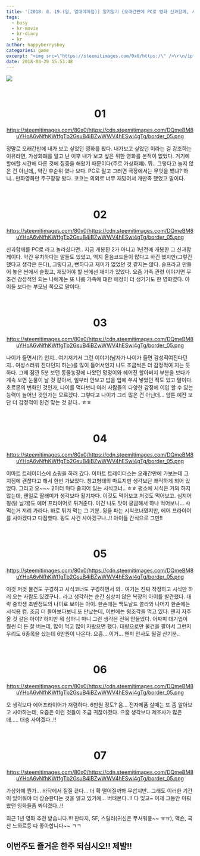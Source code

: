 ```yaml
---
title: '[2018. 8. 19.(일, 열대야꺼짐)] 일기일기 {오래간만에 PC로 영화 신과함께, 시식투어?}'
tags:
  - busy
  - kr-movie
  - kr-diary
  - kr
author: happyberrysboy
categories: game
excerpt: "<img src=\"https://steemitimages.com/0x0/https:/\" />\r\n/ipfs.busy.org/ipfs/Qmc4dGAZ78FXjSKroZVBQkEQjGmHAAQ7318Rnfx8jvbrbq)  <br> <center><h1>01</h1> <p>/cdn.steemitimages.com/DQmeBM8uYHoA6vNfhKWffgTb2GsuB4iBZwWWV4hESwi4gTg/border_05.png</p></center>  정말로 ....."
date: 2018-08-20 15:53:48
---
```


![](https://steemitimages.com/0x0/https://ipfs.busy.org/ipfs/Qmc4dGAZ78FXjSKroZVBQkEQjGmHAAQ7318Rnfx8jvbrbq)

<br> <center><h1>01</h1> <p>https://steemitimages.com/80x0/https://cdn.steemitimages.com/DQmeBM8uYHoA6vNfhKWffgTb2GsuB4iBZwWWV4hESwi4gTg/border_05.png</p></center>

정말로 오래간만에 내가 보고 싶었던 영화를 봤다. 내가보고 싶었던 이라는 걸 강조하는 이유라면, 가상화폐를 알고 난 이후 내가 보고 싶은 위한 영화를 본적이 없었다. 거기에 할애할 시간에 다른 것에 집중을 해왔기 때문이다(주로 가상화폐). 뭐.. 그렇다고 놀지 않은 건 아닌데,, 약간 후순위 였나 보다. PC로 말고 그러면 극장에서는 무엇을 봤냐? 하니.. 만화영화만 주구장창 봤다. 코코는 의외로 너무 재밌어서 개만족 했었고 말이다.

<br> <center><h1>02</h1> <p>https://steemitimages.com/80x0/https://cdn.steemitimages.com/DQmeBM8uYHoA6vNfhKWffgTb2GsuB4iBZwWWV4hESwi4gTg/border_05.png</p></center>

신과함께를 PC로 라고 놀라셨다면.. 지금 개봉된 2가 아니고 1년전에 개봉한 그 신과함께이다. 약간 유치하다는 말들도 있었고, 억지 울음코드들이 많다고 하긴 했지만(그렇긴 했다고 생각은 든다), 그렇다고, 뻔하다고 재미가 없었던 것 같지는 않다. 슬프라고 만들어 놓은 씬에서 슬펐고, 재밌어야 할 씬에선 재미가 있었다. 요즘 가족 관련 이야기면 무조건 감성적인 되는 나에게는 또 나름 가족에 대한 애정이 더 생기기도 한 영화였다. 아이들 보다는 부모님 쪽으로 말이다.

<br> <center><h1>03</h1> <p>https://steemitimages.com/80x0/https://cdn.steemitimages.com/DQmeBM8uYHoA6vNfhKWffgTb2GsuB4iBZwWWV4hESwi4gTg/border_05.png</p></center>

나이가 들면서(?) 인지.. 여기저기서 그런 이야기(남자가 나이가 들면 감성적여진다던지.. 여성스러워 진다던지 하는)를 많이 들어서인지 나도 조금씩은 더 감정적여 지는 듯 하다. 그제 잠깐 5분 보던 동물농장에 나왔던 멍멍이와 헤어진 할아버지 부분을 보다가 계속 보면 눈물이 날 것 같아서, 일부러 안보고 밥을 입에 쑤셔 넣었던 적도 있고 말이다. 호르몬의 변화인 것인가, 나이를 먹다보니 여러 사람들의 다양한 감정에 이입 할 수 있는 능력이 늘어난 것인가는 모르겠다. 그렇다고 나이가 그리 많은 건 아닌데... 암튼 예전 보단 더 감정적이 된건 맞는 것 같다.. ㅎㅎ

<br> <center><h1>04</h1> <p>https://steemitimages.com/80x0/https://cdn.steemitimages.com/DQmeBM8uYHoA6vNfhKWffgTb2GsuB4iBZwWWV4hESwi4gTg/border_05.png</p></center>

이마트 트레이더스에 쇼핑을 하러 갔다. 이마트 트레이더스는 오래간만에 가보는데 그 지점에 괜찮다고 해서 한번 가보았다. 창고형태의 마트지만 생각보단 쾌적하게 되어 있었다. 그리고 오~~~ 2미터 마다 줄지어 있는 시식코너.. ㅎㅎ 평소에 시식은 거의 하지 않는데, 왠일로 딸래미가 생각보다 활기차다. 이것도 먹어보고 저것도 먹어보고. 심지어 윙(닭 날개)도 에어 프라이어로 튀겨준다. 이건 나도 맛이 궁금해서 하나 먹어보니... 사먹는거 저리 가라다. 바로 튀겨 먹는 그 기분. 윙을 파는 시식코너였지만, 에어 프라이어를 사야겠다고 다짐했다. 윙도 사긴 사야겠구나..!! 아이들 간식으로 그만!! 

<br> <center><h1>05</h1> <p>https://steemitimages.com/80x0/https://cdn.steemitimages.com/DQmeBM8uYHoA6vNfhKWffgTb2GsuB4iBZwWWV4hESwi4gTg/border_05.png</p></center>

이것 저것 물건도 구경하고 시식코너도 구경하면서 와.. 여기는 진짜 작정하고 시식만 하러 오는 사람도 있겠구나.. 라고 생각하는 순간 심상치 않은 복장의 아이를 발견했다. 대략 중학생 초반정도의 나이로 보이는 아이. 한손에는 맥도날드 콜라와 나머지 한손에는 시식용 컵. 조금 더 돌아보다보니 또 만났는데, 이번에는 윙조각을 먹고 있다. 왠지 자주 올 것 같은 아이? 하지만 뭐 심하니 마니 그런 생각은 전혀 안들었다. 어짜피 대기업이 훨씬 더 돈 잘 버는데, 많이 먹고 많이 자랐으면 했다. 대량으로만 물건을 팔아서 그런지 우리도 6종목을 샀는데 6만원이 나온다. 으흠... 이거... 왠지 안사도 될걸 산기분..

<br> <center><h1>06</h1> <p>https://steemitimages.com/80x0/https://cdn.steemitimages.com/DQmeBM8uYHoA6vNfhKWffgTb2GsuB4iBZwWWV4hESwi4gTg/border_05.png</p></center>

오 생각보다 에어프라이어가 저렴하다. 6만원 정도? 음... 전자제품 살때는 또 좀 알아보고 사야하는데, 요즘은 이런 것들이 조금 귀찮아졌다. 으흠 생각보다 제조사가 많은데..... 대충 사야겠다..!!

<br> <center><h1>07</h1> <p>https://steemitimages.com/80x0/https://cdn.steemitimages.com/DQmeBM8uYHoA6vNfhKWffgTb2GsuB4iBZwWWV4hESwi4gTg/border_05.png</p></center>

가상화폐 뭔가... 바닥에서 질질 끈다... 더 확 떨어질까봐 무섭지만.. 그래도 이러한 기간이 있어줘야 더 상승한다는 것을 알고 있기에...
버텨본다..!! 다 잊고~ 이제 그동안 미뤄왔던 영화들좀 봐야겠다..!!

최근 1년 영화 추천 받습니다.!!! 
판타지, SF, 스릴러(귀신은 무셔워용~~ ㅠㅠ), 액숀, 국산 느와르등 다 좋아합니다~~ ㅋㅋ

## 이번주도 즐거운 한주 되십시오!! 제발!!